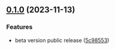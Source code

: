 ## [0.1.0](https://github.com/fingerprintjs/fingerprint-pro-akamai-integration-property-rules/compare/v0.0.1...v0.1.0) (2023-11-13)


### Features

* beta version public release ([5c98553](https://github.com/fingerprintjs/fingerprint-pro-akamai-integration-property-rules/commit/5c98553773b97cde3558f79d6e122cb34f7bd73c))
